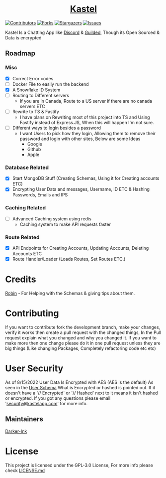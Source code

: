 <div>
<div align="center">
  <br />
  <p>
    <a href="https://kastelapp.com"><h1>Kastel</h1></a> 
  </p>
</div>

[![Contributors][contributors-shield]][contributors-url]
[![Forks][forks-shield]][forks-url]
[![Stargazers][stars-shield]][stars-url]
[![Issues][issues-shield]][issues-url]

Kastel Is a Chatting App like <a href="https://discord.com">Discord</a> & <a href="https://guilded.gg">Guilded</a>, Though its Open Sourced & Data is encrypted

## Roadmap
### Misc
- [x] Correct Error codes
- [ ] Docker File to easily run the backend
- [x] A Snowflake ID System
- [ ] Routing to Different servers
    - If you are in Canada, Route to a US server if there are no canada servers ETC
- [ ] Rewrite to TS & Fastify
    - I have plans on Rewriting most of this project into TS and Using Fastify instead of Express.JS, When this will happen I'm not sure.
- [ ] Different ways to login besides a password
    - I want Users to pick how they login, Allowing them to remove their password and login with other sites, Below are some Ideas
        - Google
        - Github
        - Apple
### Database Related
- [x] Start MongoDB Stuff (Creating Schemas, Using it for Creating accounts ETC)
- [x] Encrypting User Data and messages, Username, ID ETC & Hashing Passwords, Emails and IPS
### Caching Related
- [ ] Advanced Caching system using redis
    - Caching system to make API requests faster
### Route Related
- [x] API Endpoints for Creating Accounts, Updating Accounts, Deleting Accounts ETC
- [x] Route Handler/Loader (Loads Routes, Set Routes ETC.)

# Credits

[Robin][robin-github] - For Helping with the Schemas & giving tips about them.

# Contributing

If you want to contribute fork the development branch, make your changes, verify it works then create a pull request with the changed things, In the Pull request explain what you changed and why you changed it. If you want to make more then one change please do it in one pull request unless they are big things (Like changing Packages, Completely refactoring code etc etc)


# User Security

As of 8/15/2022 User Data Is Encrypted with AES (AES is the default) As seen in the [User Schema](/src/utils/schemas/users/userSchema.js) What is Encrypted or hashed is pointed out. If it doesn't have a '// Encrypted' or '// Hashed' next to it means it isn't hashed or encrypted. If you got any questions please email 'security@kastelapp.com' for more info.

## Maintainers

[Darker-Ink](https://github.com/Darker-Ink)

# License

This project is licensed under the GPL-3.0 License, For more info please check [LICENSE.md](/LICENSE.md)

[contributors-shield]: https://img.shields.io/github/contributors/Kastelll/backend.svg?style=for-the-badge
[contributors-url]: https://github.com/Kastelll/backend/graphs/contributors
[forks-shield]: https://img.shields.io/github/forks/Kastelll/backend.svg?style=for-the-badge
[forks-url]: https://github.com/Kastelll/backend/network/members
[stars-shield]: https://img.shields.io/github/stars/Kastelll/backend.svg?style=for-the-badge
[stars-url]: https://github.com/Kastelll/backend/stargazers
[issues-shield]: https://img.shields.io/github/issues/Kastelll/backend.svg?style=for-the-badge
[issues-url]: https://github.com/Kastelll/backend/issues
[robin-github]: https://github.com/Robin-Sch
</div>
